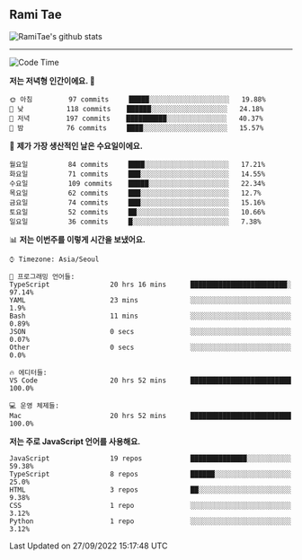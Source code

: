## Rami Tae

![RamiTae's github stats](https://github-readme-stats.vercel.app/api?username=RamiTae&show_icons=true&theme=tokyonight)

---
<!--START_SECTION:waka-->
![Code Time](http://img.shields.io/badge/Code%20Time-399%20hrs%2058%20mins-blue)

**저는 저녁형 인간이에요. 🦉** 

```text
🌞 아침         97 commits     █████░░░░░░░░░░░░░░░░░░░░   19.88% 
🌆 낮　         118 commits    ██████░░░░░░░░░░░░░░░░░░░   24.18% 
🌃 저녁         197 commits    ██████████░░░░░░░░░░░░░░░   40.37% 
🌙 밤　         76 commits     ████░░░░░░░░░░░░░░░░░░░░░   15.57%

```
📅 **제가 가장 생산적인 날은 수요일이에요.** 

```text
월요일          84 commits     ████░░░░░░░░░░░░░░░░░░░░░   17.21% 
화요일          71 commits     ███░░░░░░░░░░░░░░░░░░░░░░   14.55% 
수요일          109 commits    █████░░░░░░░░░░░░░░░░░░░░   22.34% 
목요일          62 commits     ███░░░░░░░░░░░░░░░░░░░░░░   12.7% 
금요일          74 commits     ███░░░░░░░░░░░░░░░░░░░░░░   15.16% 
토요일          52 commits     ██░░░░░░░░░░░░░░░░░░░░░░░   10.66% 
일요일          36 commits     █░░░░░░░░░░░░░░░░░░░░░░░░   7.38%

```


📊 **저는 이번주를 이렇게 시간을 보냈어요.** 

```text
⌚︎ Timezone: Asia/Seoul

💬 프로그래밍 언어들: 
TypeScript               20 hrs 16 mins      ████████████████████████░   97.14% 
YAML                     23 mins             ░░░░░░░░░░░░░░░░░░░░░░░░░   1.9% 
Bash                     11 mins             ░░░░░░░░░░░░░░░░░░░░░░░░░   0.89% 
JSON                     0 secs              ░░░░░░░░░░░░░░░░░░░░░░░░░   0.07% 
Other                    0 secs              ░░░░░░░░░░░░░░░░░░░░░░░░░   0.0%

🔥 에디터들: 
VS Code                  20 hrs 52 mins      █████████████████████████   100.0%

💻 운영 체제들: 
Mac                      20 hrs 52 mins      █████████████████████████   100.0%

```

**저는 주로 JavaScript 언어를 사용해요.** 

```text
JavaScript               19 repos            ██████████████░░░░░░░░░░░   59.38% 
TypeScript               8 repos             ██████░░░░░░░░░░░░░░░░░░░   25.0% 
HTML                     3 repos             ██░░░░░░░░░░░░░░░░░░░░░░░   9.38% 
CSS                      1 repo              ░░░░░░░░░░░░░░░░░░░░░░░░░   3.12% 
Python                   1 repo              ░░░░░░░░░░░░░░░░░░░░░░░░░   3.12%

```



 Last Updated on 27/09/2022 15:17:48 UTC
<!--END_SECTION:waka-->
